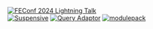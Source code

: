 [![FEConf 2024 Lightning Talk](https://img.shields.io/badge/FEConf%202024%20Lightning%20Talk-%EC%98%A4%ED%94%88%EC%86%8C%EC%8A%A4%20%EA%B8%B0%EC%97%AC%2C%20%EC%96%B4%EB%A0%B5%EC%A7%80%20%EC%95%8A%EC%95%84%EC%9A%94!-8A2BE2?style=social&labelColor=8A2BE2)](https://drive.google.com/file/d/1qcXOaFodRQBR9pa_nBcdIeKVdEZACQNx/view)  
[![Suspensive](https://img.shields.io/badge/Suspensive-000?style=flat)](https://github.com/toss/Suspensive/issues?q=involves%3Agwansikk)
[![Query Adaptor](https://img.shields.io/badge/Query_Adaptor-7B68EE?style=flat)](https://github.com/gwansikk/query-adaptor/issues?q=involves%3Agwansikk)
[![modulepack](https://img.shields.io/badge/modulepack-2AB7A0?style=flat)](https://github.com/gwansikk/modulepack/issues?q=involves%3Agwansikk)

